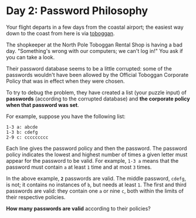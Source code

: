 # Day 2: Password Philosophy
Your flight departs in a few days from the coastal airport; the easiest way down to the coast from here is via 
[toboggan](https://en.wikipedia.org/wiki/Toboggan).

The shopkeeper at the North Pole Toboggan Rental Shop is having a bad day. "Something's wrong with our computers; we 
can't log in!" You ask if you can take a look.

Their password database seems to be a little corrupted: some of the passwords wouldn't have been allowed by the Official 
Toboggan Corporate Policy that was in effect when they were chosen.

To try to debug the problem, they have created a list (your puzzle input) of **passwords** (according to the corrupted 
database) and **the corporate policy when that password was set**.

For example, suppose you have the following list:
```
1-3 a: abcde
1-3 b: cdefg
2-9 c: ccccccccc
```
Each line gives the password policy and then the password. The password policy indicates the lowest and highest number 
of times a given letter must appear for the password to be valid. For example, `1-3 a` means that the password must 
contain `a` at least `1` time and at most `3` times.

In the above example, **`2`** passwords are valid. The middle password, `cdefg`, is not; it contains no instances of `b`, 
but needs at least `1`. The first and third passwords are valid: they contain one `a` or nine `c`, both within the 
limits of their respective policies.

**How many passwords are valid** according to their policies?
